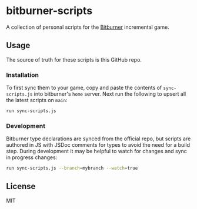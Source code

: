 # bitburner-scripts

A collection of personal scripts for the [Bitburner](https://github.com/danielyxie/bitburner) incremental game.

## Usage

The source of truth for these scripts is this GitHub repo.

### Installation
To first sync them to your game, copy and paste the contents of `sync-scripts.js` into bitburner's `home` server. Next run the following to upsert all the latest scripts on `main`:

```sh
run sync-scripts.js
```

### Development
Bitburner type declarations are synced from the official repo, but scripts are authored in JS with JSDoc comments for types to avoid the need for a build step. During development it may be helpful to watch for changes and sync in progress changes:

```sh
run sync-scripts.js --branch=mybranch --watch=true
```

## License

MIT